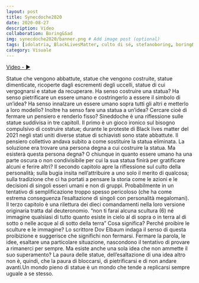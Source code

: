 ```yaml
---
layout: post
title: Synecdoche2020
date: 2020-08-27
description: Video
collaboration: Boring&Sad
img: synecdoche2020/banner.png # Add image post (optional)
tags: [idolatria, BlackLivesMatter, culto di sé, stefanoboring, boring&sad]
category: Visuale
---
```


[Video  - ▶](https://vimeo.com/484216242)


Statue che vengono abbattute, statue che vengono costruite, statue dimenticate, ricoperte dagli escrementi degli uccelli, statue di cui vergognarsi e statue da recuperare. Ha senso costruire una statua? Ha senso pietrificare un essere umano e costringerlo a essere il simbolo di un’idea? Ha senso innalzare un essere umano sopra tutti gli altri e metterlo a loro modello? Inoltre ha senso fare una statua a un’idea? Cercare cioè di fermare un pensiero e renderlo fisso? Sineddoche è una riflessione sulle statue suddivisa in tre capitolI. Il primo è un gioco ironico sul bisogno compulsivo di costruire statue; durante le proteste di Black lives matter del 2021 negli stati uniti diverse statue di schiavisti sono state abbattute. Il pensiero collettivo andava subito a come sostituire la statua eliminata. La soluzione era trovare una persona degna a cui costruire la statua. Ma esisterà questa persona degna? O chiunque in quanto essere umano ha una parte oscura o non condivisibile per cui la sua statua finirà per gratificare alcuni e ferire altri? Il secondo capitolo apre la riflessione sul culto della personalità; sulla bugia insita nell’attribuire a uno solo il merito di qualcosa; sulla tradizione che ci ha portati a pensare la storia come le azioni e le decisioni di singoli esseri umani e non di gruppi. Probabilmente in un tentativo di semplificazione troppo spesso pericoloso (che ha come estrema conseguenza l’esaltazione di singoli con personalità megalomani). Il terzo capitolo è una rilettura dei dieci comandamenti nella loro versione originaria tratta dal deuteronomio. “non ti farai alcuna scultura (6) né immagine qualsiasi di tutto quanto esiste in cielo al di sopra o in terra al di sotto o nelle acque al di sotto della terra” Cosa significa? Perché proibire le sculture e le immagine? Lo scrittore Dov Elbaum indaga il senso di questa proibizione e suggerisce che significhi non fermarsi.  Fermare la parola, le idee, esaltare una particolare situazione, nascondono il tentativo di provare a rimanerci per sempre. Ma esiste anche una sola idea che non ammette il suo superamento? La paura delle statue, dell’esaltazione di una idea altro non è, quindi, che la paura di bloccarsi, di pietrificarsi e di non andare avanti.Un mondo pieno di statue è un mondo che tende a replicarsi sempre uguale a se stesso.
